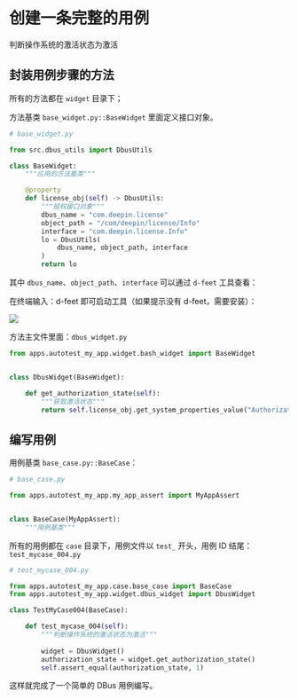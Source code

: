 # 创建一条完整的用例

判断操作系统的激活状态为激活

## 封装用例步骤的方法

所有的方法都在 `widget` 目录下；

方法基类 `base_widget.py::BaseWidget` 里面定义接口对象。

```python
# base_widget.py

from src.dbus_utils import DbusUtils

class BaseWidget:
    """应用的方法基类"""

    @property
    def license_obj(self) -> DbusUtils:
        """授权接口对象"""
        dbus_name = "com.deepin.license"
        object_path = "/com/deepin/license/Info"
        interface = "com.deepin.license.Info"
        lo = DbusUtils(
            dbus_name, object_path, interface
        )
        return lo
```

其中 `dbus_name`、`object_path`、`interface` 可以通过 `d-feet` 工具查看：

在终端输入：d-feet 即可启动工具（如果提示没有 d-feet，需要安装）：

![](/实践/DBus接口自动化/d-feet.png)

方法主文件里面：`dbus_widget.py`

```python
from apps.autotest_my_app.widget.bash_widget import BaseWidget


class DbusWidget(BaseWidget):

    def get_authorization_state(self):
        """获取激活状态"""
        return self.license_obj.get_system_properties_value("AuthorizationState")
```

## 编写用例

用例基类 `base_case.py::BaseCase`：

```python
# base_case.py

from apps.autotest_my_app.my_app_assert import MyAppAssert


class BaseCase(MyAppAssert):
    """用例基类"""
```

所有的用例都在 `case` 目录下，用例文件以 `test_` 开头，用例 ID 结尾：`test_mycase_004.py`

```python
# test_mycase_004.py

from apps.autotest_my_app.case.base_case import BaseCase
from apps.autotest_my_app.widget.dbus_widget import DbusWidget

class TestMyCase004(BaseCase):

    def test_mycase_004(self):
        """判断操作系统的激活状态为激活"""
        
        widget = DbusWidget()
        authorization_state = widget.get_authorization_state()
        self.assert_equal(authorization_state, 1)
```

这样就完成了一个简单的 DBus 用例编写。